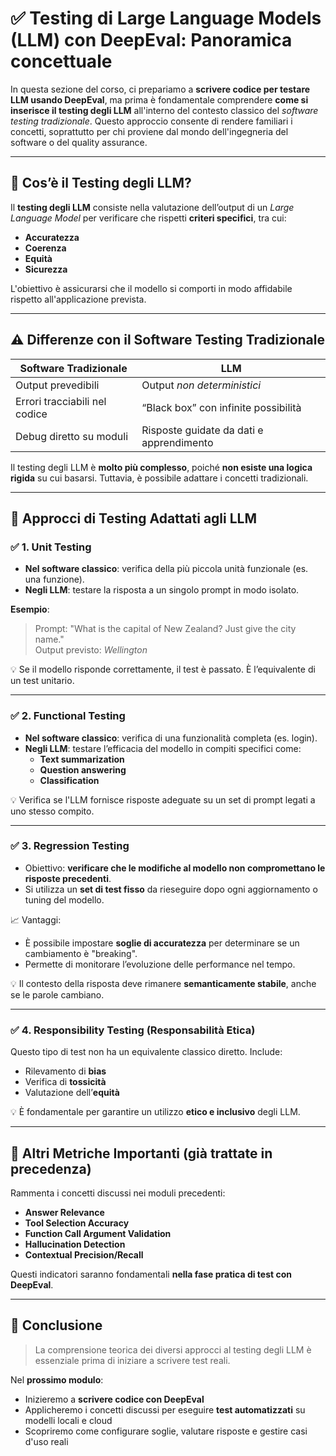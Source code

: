 # ✅ **Testing di Large Language Models (LLM) con DeepEval: Panoramica concettuale**

In questa sezione del corso, ci prepariamo a **scrivere codice per testare LLM usando DeepEval**, ma prima è fondamentale comprendere **come si inserisce il testing degli LLM** all'interno del contesto classico del *software testing tradizionale*. Questo approccio consente di rendere familiari i concetti, soprattutto per chi proviene dal mondo dell'ingegneria del software o del quality assurance.

---

## 🔎 Cos’è il Testing degli LLM?

Il **testing degli LLM** consiste nella valutazione dell’output di un *Large Language Model* per verificare che rispetti **criteri specifici**, tra cui:

- **Accuratezza**
- **Coerenza**
- **Equità**
- **Sicurezza**

L'obiettivo è assicurarsi che il modello si comporti in modo affidabile rispetto all'applicazione prevista.

---

## ⚠️ Differenze con il Software Testing Tradizionale

| Software Tradizionale | LLM |
|------------------------|-----|
| Output prevedibili | Output *non deterministici* |
| Errori tracciabili nel codice | “Black box” con infinite possibilità |
| Debug diretto su moduli | Risposte guidate da dati e apprendimento |

Il testing degli LLM è **molto più complesso**, poiché **non esiste una logica rigida** su cui basarsi. Tuttavia, è possibile adattare i concetti tradizionali.

---

## 🧪 Approcci di Testing Adattati agli LLM

### ✅ 1. **Unit Testing**

- **Nel software classico**: verifica della più piccola unità funzionale (es. una funzione).
- **Negli LLM**: testare la risposta a un singolo prompt in modo isolato.
  
**Esempio**:
> Prompt: "What is the capital of New Zealand? Just give the city name."  
> Output previsto: *Wellington*

💡 Se il modello risponde correttamente, il test è passato. È l’equivalente di un test unitario.

---

### ✅ 2. **Functional Testing**

- **Nel software classico**: verifica di una funzionalità completa (es. login).
- **Negli LLM**: testare l’efficacia del modello in compiti specifici come:
  - **Text summarization**
  - **Question answering**
  - **Classification**

💡 Verifica se l'LLM fornisce risposte adeguate su un set di prompt legati a uno stesso compito.

---

### ✅ 3. **Regression Testing**

- Obiettivo: **verificare che le modifiche al modello non compromettano le risposte precedenti**.
- Si utilizza un **set di test fisso** da rieseguire dopo ogni aggiornamento o tuning del modello.

📈 Vantaggi:
- È possibile impostare **soglie di accuratezza** per determinare se un cambiamento è "breaking".
- Permette di monitorare l’evoluzione delle performance nel tempo.

💡 Il contesto della risposta deve rimanere **semanticamente stabile**, anche se le parole cambiano.

---

### ✅ 4. **Responsibility Testing (Responsabilità Etica)**

Questo tipo di test non ha un equivalente classico diretto. Include:
- Rilevamento di **bias**
- Verifica di **tossicità**
- Valutazione dell’**equità**

💡 È fondamentale per garantire un utilizzo **etico e inclusivo** degli LLM.

---

## 🎯 Altri Metriche Importanti (già trattate in precedenza)

Rammenta i concetti discussi nei moduli precedenti:
- **Answer Relevance**
- **Tool Selection Accuracy**
- **Function Call Argument Validation**
- **Hallucination Detection**
- **Contextual Precision/Recall**

Questi indicatori saranno fondamentali **nella fase pratica di test con DeepEval**.

---

## 🚀 Conclusione

> La comprensione teorica dei diversi approcci al testing degli LLM è essenziale prima di iniziare a scrivere test reali.

Nel **prossimo modulo**:
- Inizieremo a **scrivere codice con DeepEval**
- Applicheremo i concetti discussi per eseguire **test automatizzati** su modelli locali e cloud
- Scopriremo come configurare soglie, valutare risposte e gestire casi d'uso reali

